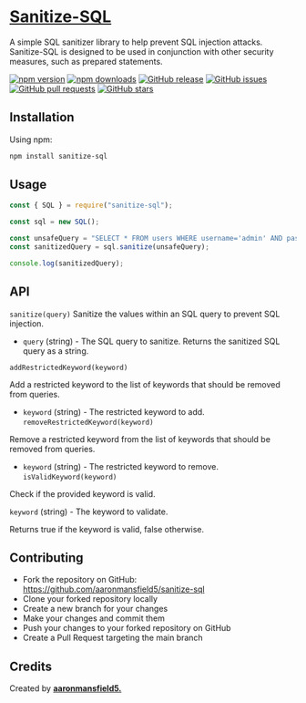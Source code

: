 # <a href="https://www.npmjs.com/package/sanitize-sql">Sanitize-SQL</a>

A simple SQL sanitizer library to help prevent SQL injection attacks. Sanitize-SQL is designed to be used in conjunction with other security measures, such as prepared statements.

[![npm version](https://img.shields.io/npm/v/sanitize-sql)](https://www.npmjs.com/package/sanitize-sql)
[![npm downloads](https://img.shields.io/npm/dt/sanitize-sql)](https://www.npmjs.com/package/sanitize-sql)
[![GitHub release](https://img.shields.io/github/release/aaronmansfield5/Sanitize-SQL-NPM-Package.svg)](https://github.com/aaronmansfield5/Sanitize-SQL-NPM-Package/releases)
[![GitHub issues](https://img.shields.io/github/issues/aaronmansfield5/Sanitize-SQL-NPM-Package.svg)](https://github.com/aaronmansfield5/Sanitize-SQL-NPM-Package/issues)
[![GitHub pull requests](https://img.shields.io/github/issues-pr/aaronmansfield5/Sanitize-SQL-NPM-Package.svg)](https://github.com/aaronmansfield5/Sanitize-SQL-NPM-Package/pulls)
[![GitHub stars](https://img.shields.io/github/stars/aaronmansfield5/Sanitize-SQL-NPM-Package.svg)](https://github.com/aaronmansfield5/Sanitize-SQL-NPM-Package/stargazers)

## Installation

Using npm:

```sh
npm install sanitize-sql
```
## Usage
```js
const { SQL } = require("sanitize-sql");

const sql = new SQL();

const unsafeQuery = "SELECT * FROM users WHERE username='admin' AND password='password';";
const sanitizedQuery = sql.sanitize(unsafeQuery);

console.log(sanitizedQuery);
```
## API
`sanitize(query)`
Sanitize the values within an SQL query to prevent SQL injection.

- `query` (string) - The SQL query to sanitize.
Returns the sanitized SQL query as a string.

`addRestrictedKeyword(keyword)`

Add a restricted keyword to the list of keywords that should be removed from queries.

- `keyword` (string) - The restricted keyword to add.
`removeRestrictedKeyword(keyword)`

Remove a restricted keyword from the list of keywords that should be removed from queries.

- `keyword` (string) - The restricted keyword to remove.
`isValidKeyword(keyword)`

Check if the provided keyword is valid.

`keyword` (string) - The keyword to validate.

Returns true if the keyword is valid, false otherwise.

## Contributing
- Fork the repository on GitHub: https://github.com/aaronmansfield5/sanitize-sql
- Clone your forked repository locally
- Create a new branch for your changes
- Make your changes and commit them
- Push your changes to your forked repository on GitHub
- Create a Pull Request targeting the main branch

## Credits
Created by <a href="https://github.com/aaronmansfield5"><b>aaronmansfield5.</b></a>
